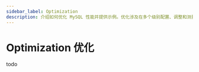 ```yaml
---
sidebar_label: Optimization
description: 介绍如何优化 MySQL 性能并提供示例。优化涉及在多个级别配置、调整和测量性能
---
```


# Optimization 优化
todo 